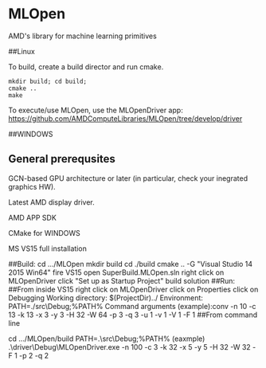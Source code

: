 # MLOpen

AMD's library for machine learning primitives

##Linux

To build, create a build director and run cmake.
```
mkdir build; cd build;
cmake ..
make 
```

To execute/use MLOpen, use the MLOpenDriver app: https://github.com/AMDComputeLibraries/MLOpen/tree/develop/driver

##WINDOWS

## General prerequsites

GCN-based GPU architecture or later (in particular, check your inegrated graphics HW).

Latest AMD display driver.

AMD APP SDK

CMake for WINDOWS

MS VS15 full installation

##Build:
cd .../MLOpen
mkdir build
cd ./build
cmake .. -G "Visual Studio 14 2015 Win64"
fire VS15
open SuperBuild.MLOpen.sln
right click on MLOpenDriver
click "Set up as Startup Project"
build solution
##Run:
##From inside VS15
right click on MLOpenDriver
click on Properties
click on Debugging
Working directory: $(ProjectDir)../
Environment: PATH=./src\Debug;%PATH%
Command arguments (example):conv -n 10 -c 13 -k 13 -x 3 -y 3 -H 32 -W 64 -p 3 -q 3 -u 1 -v 1 -V 1 -F 1
##From command line

cd .../MLOpen/build
PATH=.\src\Debug;%PATH%
(eaxmple)
.\driver\Debug\MLOpenDriver.exe -n 100 -c 3 -k 32 -x 5 -y 5 -H 32 -W 32 -F 1 -p 2 -q 2